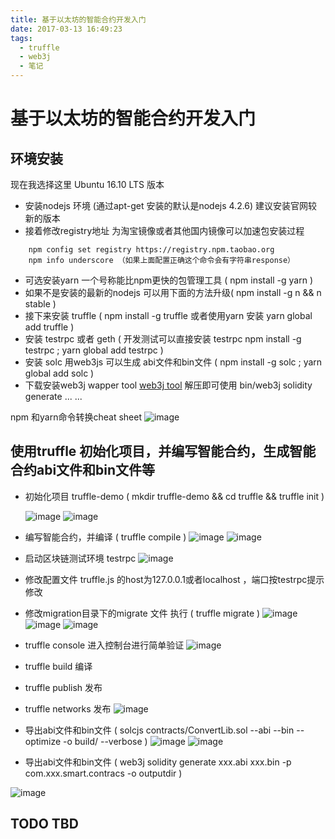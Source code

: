 ```yaml
---
title: 基于以太坊的智能合约开发入门
date: 2017-03-13 16:49:23
tags:
  - truffle
  - web3j
  - 笔记
---
```


# 基于以太坊的智能合约开发入门
##  环境安装 
 现在我选择这里 Ubuntu 16.10 LTS 版本
 
 - 安装nodejs 环境 (通过apt-get 安装的默认是nodejs 4.2.6) 建议安装官网较新的版本
 - 接着修改registry地址 为淘宝镜像或者其他国内镜像可以加速包安装过程
~~~~
    npm config set registry https://registry.npm.taobao.org 
    npm info underscore （如果上面配置正确这个命令会有字符串response）
~~~~
 - 可选安装yarn 一个号称能比npm更快的包管理工具 ( npm install -g yarn )
 - 如果不是安装的最新的nodejs 可以用下面的方法升级( npm install -g n && n stable )
 - 接下来安装 truffle ( npm install -g truffle 或者使用yarn 安装 yarn global add truffle  )
 - 安装 testrpc 或者 geth ( 开发测试可以直接安装 testrpc  npm install -g testrpc ; yarn global add testrpc )
 - 安装 solc 用web3js 可以生成 abi文件和bin文件 ( npm install -g solc ; yarn global add solc )
 - 下载安装web3j wapper tool [web3j tool](https://github.com/web3j/web3j/releases/download/v2.1.0/web3j-2.1.0.zip)
 解压即可使用 bin/web3j solidity generate ... ...

 npm 和yarn命令转换cheat sheet
 ![image](images/blockchain-00.jpg)

## 使用truffle 初始化项目，并编写智能合约，生成智能合约abi文件和bin文件等

- 初始化项目 truffle-demo ( mkdir truffle-demo && cd truffle && truffle init )

  ![image](images/blockchain-01.png)
  ![image](images/blockchain-02.png)
- 编写智能合约，并编译  ( truffle compile )
  ![image](images/blockchain-02.png)
  ![image](images/blockchain-05.png)
- 启动区块链测试环境 testrpc
![image](images/blockchain-04.jpg)
- 修改配置文件 truffle.js 的host为127.0.0.1或者localhost ，端口按testrpc提示修改

- 修改migration目录下的migrate 文件 执行 ( truffle migrate )
![image](images/blockchain-06.png)
![image](images/blockchain-07.png)
![image](images/blockchain-08.png)
- truffle console 进入控制台进行简单验证
![image](images/blockchain-13.png)
- truffle build 编译

- truffle publish 发布

- truffle networks 发布
![image](images/blockchain-09.png)
- 导出abi文件和bin文件 ( solcjs contracts/ConvertLib.sol --abi --bin --optimize -o build/ --verbose  )
![image](images/blockchain-12.png)
![image](images/blockchain-10.png)
- 导出abi文件和bin文件 ( web3j solidity generate xxx.abi xxx.bin -p com.xxx.smart.contracs -o outputdir )

![image](images/blockchain-11.png)

## TODO TBD